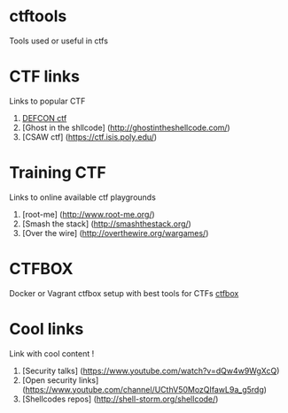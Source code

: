 # ctftools
Tools used or useful in ctfs
# CTF links
Links to popular CTF

1. [DEFCON ctf](https://legitbs.net/)
2. [Ghost in the shllcode] (http://ghostintheshellcode.com/)
3. [CSAW ctf] (https://ctf.isis.poly.edu/)

# Training CTF
Links to online available ctf playgrounds

1. [root-me] (http://www.root-me.org/)
2. [Smash the stack] (http://smashthestack.org/)
3. [Over the wire] (http://overthewire.org/wargames/)

# CTFBOX
Docker or Vagrant ctfbox setup with best tools for CTFs [ctfbox](https://github.com/boogy/ctfbox)


# Cool links
Link with cool content !

1. [Security talks] (https://www.youtube.com/watch?v=dQw4w9WgXcQ)
2. [Open security links] (https://www.youtube.com/channel/UCthV50MozQIfawL9a_g5rdg)
3. [Shellcodes repos] (http://shell-storm.org/shellcode/)
